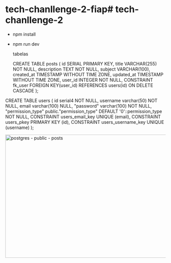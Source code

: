 # tech-chanllenge-2-fiap# tech-chanllenge-2

- npm install
- npm run dev

  tabelas

  CREATE TABLE posts (
    id SERIAL PRIMARY KEY,
    title VARCHAR(255) NOT NULL,
    description TEXT NOT NULL,
    subject VARCHAR(100),
    created_at TIMESTAMP WITHOUT TIME ZONE,
    updated_at TIMESTAMP WITHOUT TIME ZONE,
    user_id INTEGER NOT NULL,
    CONSTRAINT fk_user
        FOREIGN KEY(user_id) 
        REFERENCES users(id) ON DELETE CASCADE
);

CREATE TABLE users (
	id serial4 NOT NULL,
	username varchar(50) NOT NULL,
	email varchar(100) NULL,
	"password" varchar(100) NOT NULL,
	"permission_type" public."permission_type" DEFAULT '0'::permission_type NOT NULL,
	CONSTRAINT users_email_key UNIQUE (email),
	CONSTRAINT users_pkey PRIMARY KEY (id),
	CONSTRAINT users_username_key UNIQUE (username)
);

<img width="702" height="388" alt="postgres - public - posts" src="https://github.com/user-attachments/assets/c2c83623-ba52-4e75-8b4b-a1072cefe75b" />


  
